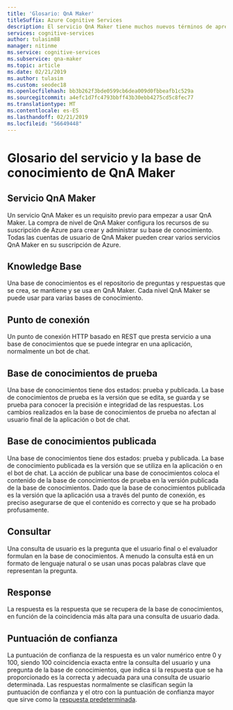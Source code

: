 ```yaml
---
title: 'Glosario: QnA Maker'
titleSuffix: Azure Cognitive Services
description: El servicio QnA Maker tiene muchos nuevos términos de aprendizaje automático y procesamiento de lenguaje natural, además de términos específicos del servicio. Esta lista le ayudará a comprender los términos.
services: cognitive-services
author: tulasim88
manager: nitinme
ms.service: cognitive-services
ms.subservice: qna-maker
ms.topic: article
ms.date: 02/21/2019
ms.author: tulasim
ms.custom: seodec18
ms.openlocfilehash: bb3b262f3bde0599cb6dea009d0fbbeafb1c529a
ms.sourcegitcommit: a4efc1d7fc4793bbff43b30ebb4275cd5c8fec77
ms.translationtype: MT
ms.contentlocale: es-ES
ms.lasthandoff: 02/21/2019
ms.locfileid: "56649448"
---
```

# <a name="glossary-for-qna-maker-knowledge-base-and-service"></a>Glosario del servicio y la base de conocimiento de QnA Maker

## <a name="qna-maker-service"></a>Servicio QnA Maker
Un servicio QnA Maker es un requisito previo para empezar a usar QnA Maker. La compra de nivel de QnA Maker configura los recursos de su suscripción de Azure para crear y administrar su base de conocimiento. Todas las cuentas de usuario de QnA Maker pueden crear varios servicios QnA Maker en su suscripción de Azure.

## <a name="knowledge-base"></a>Knowledge Base
Una base de conocimientos es el repositorio de preguntas y respuestas que se crea, se mantiene y se usa en QnA Maker. Cada nivel QnA Maker se puede usar para varias bases de conocimiento.

## <a name="endpoint"></a>Punto de conexión
Un punto de conexión HTTP basado en REST que presta servicio a una base de conocimientos que se puede integrar en una aplicación, normalmente un bot de chat. 

## <a name="test-knowledge-base"></a>Base de conocimientos de prueba
Una base de conocimientos tiene dos estados: prueba y publicada. La base de conocimientos de prueba es la versión que se edita, se guarda y se prueba para conocer la precisión e integridad de las respuestas. Los cambios realizados en la base de conocimientos de prueba no afectan al usuario final de la aplicación o bot de chat.

## <a name="published-knowledge-base"></a>Base de conocimientos publicada
Una base de conocimientos tiene dos estados: prueba y publicada.  La base de conocimiento publicada es la versión que se utiliza en la aplicación o en el bot de chat. La acción de publicar una base de conocimientos coloca el contenido de la base de conocimientos de prueba en la versión publicada de la base de conocimientos. Dado que la base de conocimientos publicada es la versión que la aplicación usa a través del punto de conexión, es preciso asegurarse de que el contenido es correcto y que se ha probado profusamente.

## <a name="query"></a>Consultar
Una consulta de usuario es la pregunta que el usuario final o el evaluador formulan en la base de conocimientos. A menudo la consulta está en un formato de lenguaje natural o se usan unas pocas palabras clave que representan la pregunta.

## <a name="response"></a>Response
La respuesta es la respuesta que se recupera de la base de conocimientos, en función de la coincidencia más alta para una consulta de usuario dada.

## <a name="confidence-score"></a>Puntuación de confianza
La puntuación de confianza de la respuesta es un valor numérico entre 0 y 100, siendo 100 coincidencia exacta entre la consulta del usuario y una pregunta de la base de conocimientos, que indica si la respuesta que se ha proporcionado es la correcta y adecuada para una consulta de usuario determinada. Las respuestas normalmente se clasifican según la puntuación de confianza y el otro con la puntuación de confianza mayor que sirve como la [respuesta predeterminada](concepts/confidence-score.md#change-default-answer).
